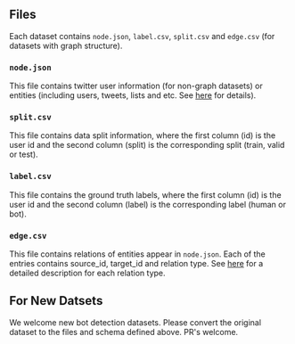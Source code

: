 ## Files 
Each dataset contains `node.json`, `label.csv`, `split.csv` and `edge.csv` (for datasets with graph structure).

### `node.json`
This file contains twitter user information (for non-graph datasets) or entities (including users, tweets, lists and etc. See [here](statistics.md) for details).

### `split.csv`
This file contains data split information, where the first column (id) is the user id and the second column (split) is the corresponding split (train, valid or test).

### `label.csv`
This file contains the ground truth labels, where the first column (id) is the user id and the second column (label) is the corresponding label (human or bot).

### `edge.csv`
This file contains relations of entities appear in `node.json`. Each of the entries contains source_id, target_id and relation type. See [here](statistics.md) for a detailed description for each relation type.

## For New Datsets
We welcome new bot detection datasets. Please convert the original dataset to the files and schema defined above. PR's welcome.